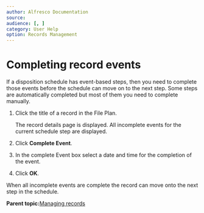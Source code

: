 ```yaml
---
author: Alfresco Documentation
source: 
audience: [, ]
category: User Help
option: Records Management
---
```


# Completing record events

If a disposition schedule has event-based steps, then you need to complete those events before the schedule can move on to the next step. Some steps are automatically completed but most of them you need to complete manually.

1.  Click the title of a record in the File Plan.

    The record details page is displayed. All incomplete events for the current schedule step are displayed.

2.  Click **Complete Event**.

3.  In the complete Event box select a date and time for the completion of the event.

4.  Click **OK**.


When all incomplete events are complete the record can move onto the next step in the schedule.

**Parent topic:**[Managing records](../tasks/rm-records-manage.md)


